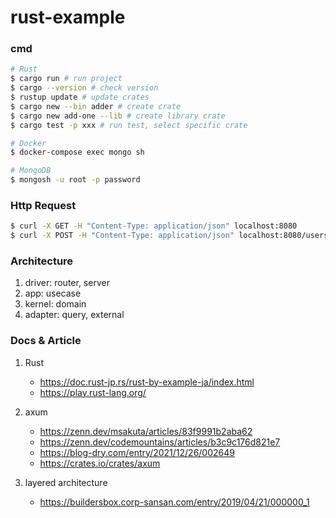 # rust-example

### cmd
```sh
# Rust
$ cargo run # run project
$ cargo --version # check version
$ rustup update # update crates
$ cargo new --bin adder # create crate
$ cargo new add-one --lib # create library crate
$ cargo test -p xxx # run test, select specific crate

# Docker
$ docker-compose exec mongo sh

# MongoDB
$ mongosh -u root -p password
```

### Http Request
```sh
$ curl -X GET -H "Content-Type: application/json" localhost:8080
$ curl -X POST -H "Content-Type: application/json" localhost:8080/users -d '{"username" : "user1"}' 

```

### Architecture
1. driver: router, server  
2. app: usecase
3. kernel: domain
4. adapter: query, external

### Docs & Article
1. Rust
    - https://doc.rust-jp.rs/rust-by-example-ja/index.html
    - https://play.rust-lang.org/

2. axum
    - https://zenn.dev/msakuta/articles/83f9991b2aba62
    - https://zenn.dev/codemountains/articles/b3c9c176d821e7
    - https://blog-dry.com/entry/2021/12/26/002649
    - https://crates.io/crates/axum
3. layered architecture
    - https://buildersbox.corp-sansan.com/entry/2019/04/21/000000_1
    